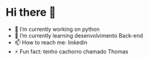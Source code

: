 # Hi there 👋

- 🔭 I’m currently working on python
- 🌱 I’m currently learning desenvolvimento Back-end
- 📫 How to reach me: linkedin
- ⚡ Fun fact: tenho cachorro chamado Thomas

